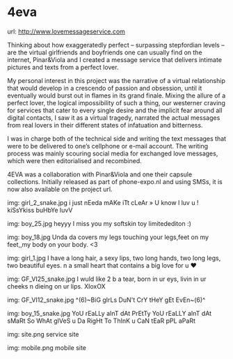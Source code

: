 # 4eva

url: http://www.lovemessageservice.com

Thinking about how exaggeratedly perfect – surpassing stepfordian levels – are the virtual girlfriends and boyfriends one can usually find on the internet, Pinar&Viola and I created a message service that delivers intimate pictures and texts from a perfect lover. 

My personal interest in this project was the narrative of a virtual relationship that would develop in a crescendo of passion and obsession, until it eventually would burst out in flames in its grand finale. Mixing the allure of a perfect lover, the logical impossibility of such a thing, our westerner craving for services that cater to every single desire and the implicit fear around all digital contacts, I saw it as a virtual tragedy, narrated the actual messages from real lovers in their different states of infatuation and bitterness.

I was in charge both of the technical side and writing the text messages that were to be delivered to one’s cellphone or e-mail account. The writing process was mainly scouring social media for exchanged love messages, which were then editorialised and recombined.

4EVA was a collaboration with Pinar&Viola and one their capsule collections. Initially released as part of phone-expo.nl and using SMSs, it is now also available on the project url.

img: girl_2_snake.jpg
i just nEeda mAKe iTt cLeAr » U know l luv u ! kiSsYkiss buHbYe luvV

img: boy_25.jpg
heyyy I miss you my softskin toy limitedediton :)

img: boy_18.jpg
Unda da covers my legs touching your legs,feet on my feet,,my body on your body. <3

img: girl_1.jpg
I have a long hair, a sexy lips, two long hands, two long legs, two beautiful eyes. n a small heart that contains a big love for u ♥

img: GF_VI25_snake.jpg
I wuld like 2 b a tear, born in ur eys, livin in ur cheeks n dieing on ur lips. XIoxOX

img: GF_VI12_snake.jpg
^(6)~BiG gIrLs DuN't CrY tHeY gEt EvEn~(6)^

img: boy_15_snake.jpg
YoU rEaLLy aInT dAt PrEtTy
YoU rEaLLY aInT dAt sMaRt
So WhAt gIVeS u Da RigHt
To ThInK u CaN tEaR pPL aPaRt

img: site.png
service site

img: mobile.png
mobile site